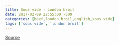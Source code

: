 ```yaml
---
title: Sous vide - London broil
date: 2017-02-09 22:55:00 -500
categories: [beef,london broil,english,sous vide]
tags: ['sous vide', 'london broil']
---
```


[Source](http://sousvidereviews.com/2016/01/19/7-hour-london-broil/)

